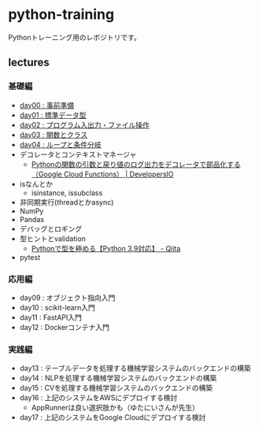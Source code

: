 # python-training

Pythonトレーニング用のレポジトリです。

## lectures

### 基礎編

- [day00 : 事前準備                      ](./doc/lecture/prepare/README.md)
- [day01 : 標準データ型                  ](./doc/lecture/std-data-type/README.md)
- [day02 : プログラム入出力・ファイル操作](./doc/lecture/input-output/README.md)
- [day03 : 関数とクラス                  ](./doc/lecture/function-class/README.md)
- [day04 : ループと条件分岐              ](./doc/lecture/iterator-generator-branch/README.md)
- デコレータとコンテキストマネージャ
  - [Pythonの関数の引数と戻り値のログ出力をデコレータで部品化する（Google Cloud Functions） | DevelopersIO](https://dev.classmethod.jp/articles/python-decorator-log-gcf/)
- isなんとか
  - isinstance, issubclass
- 非同期実行(threadとかasync)
- NumPy
- Pandas
- デバッグとロギング
- 型ヒントとvalidation
  - [Pythonで型を極める【Python 3.9対応】 - Qiita](https://qiita.com/papi_tokei/items/bf652696d6b98f23565a)
- pytest

### 応用編

- day09 : オブジェクト指向入門
- day10 : scikit-learn入門
- day11 : FastAPI入門
- day12 : Dockerコンテナ入門

### 実践編

- day13 : テーブルデータを処理する機械学習システムのバックエンドの構築
- day14 : NLPを処理する機械学習システムのバックエンドの構築
- day15 : CVを処理する機械学習システムのバックエンドの構築
- day16 : 上記のシステムをAWSにデプロイする検討
  - AppRunnerは良い選択肢かも（ゆたにいさんが先生）
- day17 : 上記のシステムをGoogle Cloudにデプロイする検討
